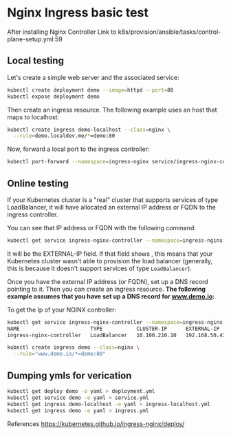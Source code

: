 # Nginx Ingress basic test


After installing Nginx Controller
Link to k8s/provision/ansible/tasks/control-plane-setup.yml:59

## Local testing

Let's create a simple web server and the associated service:
```bash
kubectl create deployment demo --image=httpd --port=80
kubectl expose deployment demo
```
Then create an ingress resource. The following example uses an host that maps to localhost:

```bash
kubectl create ingress demo-localhost --class=nginx \
  --rule=demo.localdev.me/*=demo:80
```
Now, forward a local port to the ingress controller:
```bash
kubectl port-forward --namespace=ingress-nginx service/ingress-nginx-controller 8080:80
```

## Online testing

If your Kubernetes cluster is a "real" cluster that supports services of type LoadBalancer, it will have allocated an external IP address or FQDN to the ingress controller.

You can see that IP address or FQDN with the following command:

```bash
kubectl get service ingress-nginx-controller --namespace=ingress-nginx
```

It will be the EXTERNAL-IP field. If that field shows <pending>, this means that your Kubernetes cluster wasn't able to provision the load balancer (generally, this is because it doesn't support services of type `LoadBalancer`).

Once you have the external IP address (or FQDN), set up a DNS record pointing to it. Then you can create an ingress resource. **The following example assumes that you have set up a DNS record for www.demo.io:**

To get the Ip of your NGINX controller:
```bash
kubectl get service ingress-nginx-controller --namespace=ingress-nginx
NAME                       TYPE           CLUSTER-IP      EXTERNAL-IP     PORT(S)                      AGE
ingress-nginx-controller   LoadBalancer   10.100.210.10   192.168.50.43   80:32496/TCP,443:30907/TCP   5h46m
```

```bash
kubectl create ingress demo --class=nginx \
  --rule="www.demo.io/*=demo:80"
```

## Dumping ymls for verication

```bash
kubectl get deploy demo -o yaml > deployment.yml
kubectl get service demo -o yaml > service.yml
kubectl get ingress demo-localhost -o yaml > ingress-localhost.yml
kubectl get ingress demo -o yaml > ingress.yml
```

References
https://kubernetes.github.io/ingress-nginx/deploy/